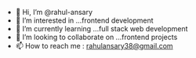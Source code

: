 - 👋 Hi, I’m @rahul-ansary
- 👀 I’m interested in ...frontend development
- 🌱 I’m currently learning ...full stack web development
- 💞️ I’m looking to collaborate on ...frontend projects
- 📫 How to reach me : rahulansary38@gmail.com

<!---
rahul-ansary/rahul-ansary is a ✨ special ✨ repository because its `README.md` (this file) appears on your GitHub profile.
You can click the Preview link to take a look at your changes.
--->
